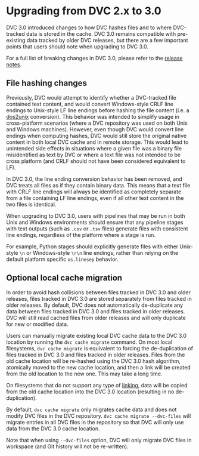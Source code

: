 # Upgrading from DVC 2.x to 3.0

DVC 3.0 introduced changes to how DVC hashes files and to where DVC-tracked data
is stored in the <abbr>cache</abbr>. DVC 3.0 remains compatible with
pre-existing data tracked by older DVC releases, but there are a few important
points that users should note when upgrading to DVC 3.0.

<admon type="info">

For a full list of breaking changes in DVC 3.0, please refer to the
[release notes](https://github.com/iterative/dvc/releases/tag/3.0.0).

</admon>

## File hashing changes

Previously, DVC would attempt to identify whether a DVC-tracked file contained
text content, and would convert Windows-style CRLF line endings to Unix-style LF
line endings before hashing the file content (i.e. a
[dos2unix](https://en.wikipedia.org/wiki/Unix2dos) conversion). This behavior
was intended to simplify usage in cross-platform scenarios (where a <abbr>DVC
repository</abbr> was used on both Unix and Windows machines). However, even
though DVC would convert line endings when computing hashes, DVC would still
store the original native content in both local DVC cache and in remote storage.
This would lead to unintended side effects in situations where a given file was
a binary file misidentified as text by DVC or where a text file was not intended
to be cross platform (and CRLF should not have been considered equivalent to
LF).

In DVC 3.0, the line ending conversion behavior has been removed, and DVC treats
all files as if they contain binary data. This means that a text file with CRLF
line endings will always be identified as completely separate from a file
containing LF line endings, even if all other text content in the two files is
identical.

When upgrading to DVC 3.0, users with pipelines that may be run in both Unix and
Windows environments should ensure that any pipeline stages with text outputs
(such as `.csv` or `.tsv` files) generate files with consistent line endings,
regardless of the platform where a stage is run.

<admon type="tip">

For example, Python stages should explicitly generate files with either
Unix-style `\n` or Windows-style `\r\n` line endings, rather than relying on the
default platform specific `os.linesep` behavior.

</admon>

## Optional local cache migration

In order to avoid hash collisions between files tracked in DVC 3.0 and older
releases, files tracked in DVC 3.0 are stored separately from files tracked in
older releases. By default, DVC does not automatically de-duplicate any data
between files tracked in DVC 3.0 and files tracked in older releases. DVC will
still read cached files from older releases and will only duplicate for new or
modified data.

Users can manually migrate existing local DVC cache data to the DVC 3.0 location
by running the `dvc cache migrate` command. On most local filesystems,
`dvc cache migrate` is equivalent to forcing the de-duplication of files tracked
in DVC 3.0 and files tracked in older releases. Files from the old cache
location will be re-hashed using the DVC 3.0 hash algorithm, atomically moved to
the new cache location, and then a link will be created from the old location to
the new one. This may take a long time.

<admon type="warn">

On filesystems that do not support any type of
[linking](/doc/user-guide/data-management/large-dataset-optimization#file-link-types-for-the-dvc-cache),
data will be copied from the old cache location into the DVC 3.0 location
(resulting in no de-duplication).

</admon>

By default, `dvc cache migrate` only migrates cache data and does not modify
<abbr>DVC files</abbr> in the <abbr>DVC repository</abbr>.
`dvc cache migrate --dvc-files` will migrate entries in all DVC files in the
repository so that DVC will only use data from the DVC 3.0 cache location.

<admon type="info">

Note that when using `--dvc-files` option, DVC will only migrate DVC files in
<abbr>workspace</abbr> (and Git history will not be re-written).

</admon>
